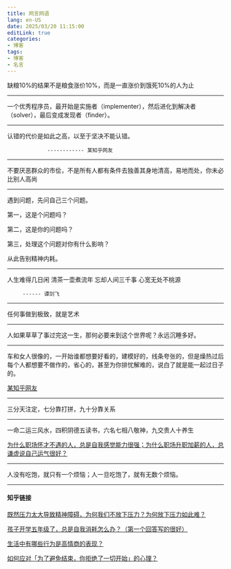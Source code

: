 ```yaml
---
title: 网言网语
lang: en-US
date: 2025/03/20 11:15:00
editLink: true
categories: 
- 博客
tags: 
- 博客
- 名言
---
```


缺粮10%的结果不是粮食涨价10%，而是一直涨价到饿死10%的人为止


----------------------------

一个优秀程序员，最开始是实施者（implementer），然后进化到解决者（solver），最后变成发现者（finder）。

----------------------------

认错的代价是如此之高，以至于坚决不能认错。

                 ------------ 某知乎网友
               
----------------------------

不要厌恶群众的市侩，不是所有人都有条件去独善其身地清高，易地而处，你未必比别人高尚


----------------------------

遇到问题，先问自己三个问题。

第一，这是个问题吗？

第二，这是你的问题吗？

第三，处理这个问题对你有什么影响？

从此告别精神内耗。

----------------------------

人生难得几日闲
清茶一壶煮流年
忘却人间三千事
心宽无处不桃源

         ------ 谭剑飞

----------------------------

任何事做到极致，就是艺术


----------------------------

人如果草草了事过完这一生，那何必要来到这个世界呢？永远沉睡多好。

----------------------------

车和女人很像的，一开始谁都想要好看的，建模好的，线条夸张的，但是燥热过后每个人都想要不做作的，省心的，甚至为你排忧解难的，说白了就是能一起过日子的。

[某知乎网友](https://www.zhihu.com/question/1929300061390611893)

----------------------------

三分天注定，七分靠打拼，九十分靠关系

----------------------------

一命二运三风水，四积阴德五读书，六名七相八敬神，九交贵人十养生

[为什么职场怀才不遇的人，总是自我感觉能力很强；为什么职场升职加薪的人，总谦虚说自己运气很好？](https://www.zhihu.com/question/1929244008623904722)

----------------------------

人没有吃饱，就只有一个烦恼；人一旦吃饱了，就有无数个烦恼。

----------------------------


#### 知乎链接

[既然压力太大导致精神障碍，为何我们不放下压力？为何放下压力如此难？](https://www.zhihu.com/question/1923177374947730940)      

[孩子开学五年级了，总是自我消耗怎么办？（第一个回答写的很好）](https://www.zhihu.com/question/1933494923954485114)

[生活中有哪些行为是高情商的表现？](https://www.zhihu.com/question/35215759)

[如何应对「为了避免结束，你拒绝了一切开始」的心理？](https://www.zhihu.com/question/1936896040679744358)
